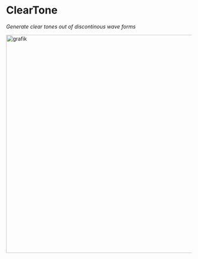 # ClearTone

*Generate clear tones out of discontinous wave forms*

<img width="593" alt="grafik" src="https://github.com/user-attachments/assets/661ea143-5701-4d98-aeec-539fd0e093f8" />
